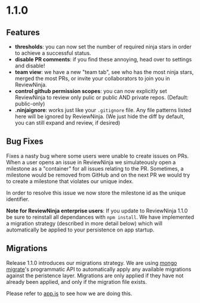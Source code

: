 # 1.1.0

## Features

- **thresholds**: you can now set the number of required ninja stars in order to achieve 
a successful status.
- **disable PR comments**: if you find these annoying, head over to settings and disable!
- **team view**: we have a new "team tab", see who has the most ninja stars, merged the 
most PRs, or invite your collaborators to join you in ReviewNinja.
- **control github permission scopes**: you can now explicitly set ReviewNinja to review 
only pulic or public AND private repos. (Default: public-only)
- **.ninjaignore**: works just like your ``.gitignore`` file. Any file patterns listed
here will be ignored by ReviewNinja. (We just hide the diff by default, you can still 
expand and review, if desired)

## Bug Fixes

Fixes a nasty bug where some users were unable to create issues on PRs. When a user opens
an issue in ReviewNinja we simulateously open a milestone as a "container" for all issues
relating to the PR. Sometimes, a milestone would be removed from GitHub and on the next
PR we would try to create a milestone that violates our unique index.

In order to resolve this issue we now store the milestone id as the unique identifier.

**Note for ReviewNinja enterprise users**: If you update to ReviewNinja 1.1.0 be sure to
reinstall all dependances with ``npm install``. We have implemented a migration strategy
(described in more detail below) which will automatically be applied to your persistence 
on app startup.

## Migrations

Release 1.1.0 introduces our migrations strategy. We are using 
[mongo migrate](https://github.com/afloyd/mongo-migrate)'s programmatic API to 
automatically apply any available migrations against the peristence layer. Migrations
are only applied if they have not already been applied, and only if the migration
file exists. 

Please refer to [app.js](https://github.com/reviewninja/review.ninja/blob/master/src/server/app.js#L139) 
to see how we are doing this.
